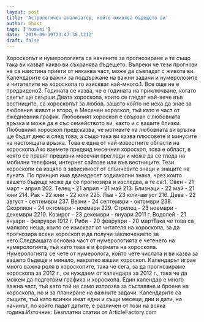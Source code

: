 ```yaml
---
layout: post
title: 'Астрологичен анализатор, който оживява бъдещето ви'
author: Ghost
tags: ['huawei']
date: '2019-09-19T23:47:38.121Z'
draft: false
---
```


Хороскопът и нумерологията са начините за прогнозиране и те също така ви казват какво ви съхранява бъдещето. Въпреки че тези прогнози не са наистина приети от някаква част, може да съвпадат с живота ви. Календарите са важни за поддържане на важни задачи и нумеролозите и читателите на хороскопа го изискват най-много.1. Все още не е предвидено2. Годината се казва, че е годината на приключване, когато светът ще свърши.Двата хороскопа, които се гледат най-вече във вестниците, са хороскопът за любов, защото който не иска да знае за любовния живот и второ, е Месечен хороскоп, тъй като е част от ежедневния график. Любовният хороскоп е свързан с любовната връзка и може да е със семейството ви, както и с вашите близки. Любовният хороскоп предсказва, че мотивите на любовната ви връзка ще бъдат днес и след това, а също така ви казва плюсовете и минусите на настоящата връзка. Това е една от най-известните области на хороскопа.Ако вземете предвид месечния хороскоп, това е област, в която се правят прецизни месечни прегледи и може да се гледа на мобилни телефони, интернет сайтове или във вестниците. Тези хороскопи са изцяло в зависимост от слънчевите знаци и знаците на луната. По принцип има дванадесет зодиакални знака, чрез които вашето бъдеще може да се прогнозира и изследва, а те са:1. Овен - 21 март - април 202. Телец - 21 април - 21 май 213. Близнаци - 22 май - 21 юни 214. Рак - 22 юни - 22 юли 225. Лъв - 23 юли-август 216. Дева - 22 август - септември 237. Везни - 24 септември - октомври 238. Скорпион - 24 октомври - ноември 229. Стрелец - 23 ноември - декември 2210. Козирог - 23 декември - януари 2011 г. Водолей - 21 януари - февруари 1912 г. Риби - 20 февруари - 20 мартТака че това са малкото неща, които се изискват от читателя на хороскопа, за да прогнозира всеки хороскоп и да получи заключението за него.Следващата основна част от нумерологията е четенето на нумерологията, тъй като това е и формата на хороскопа. Нумерологията се чете от нумеролога, който чете числата и ви казва за вашето бъдеще и минало, накратко вашия хороскоп. Календарът играе много важна роля в хороскопите, така че сега, за да прогнозираме хороскопа за 2012 г., се нуждаем от календара за 2012 г., така че да можем да подготвим графика и хороскопа. Един календар е много важна част, тъй като той не само използва за съставяне и броене на хороскопа, но и за планиране на важните задачи. Календарите са същите, тъй като всички имат едни и същи месеци, дни и дати, но начинът, по който падат датите, е различен от този на всяка година.Източник: Безплатни статии от ArticleFactory.com
